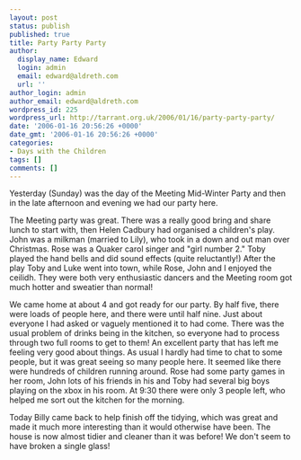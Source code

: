 ```yaml
---
layout: post
status: publish
published: true
title: Party Party Party
author:
  display_name: Edward
  login: admin
  email: edward@aldreth.com
  url: ''
author_login: admin
author_email: edward@aldreth.com
wordpress_id: 225
wordpress_url: http://tarrant.org.uk/2006/01/16/party-party-party/
date: '2006-01-16 20:56:26 +0000'
date_gmt: '2006-01-16 20:56:26 +0000'
categories:
- Days with the Children
tags: []
comments: []
---
```


Yesterday (Sunday) was the day of the Meeting Mid-Winter Party and then
in the late afternoon and evening we had our party here.

The Meeting party was great. There was a really good bring and share
lunch to start with, then Helen Cadbury had organised a children\'s
play. John was a milkman (married to Lily), who took in a down and out
man over Christmas. Rose was a Quaker carol singer and \"girl number
2.\" Toby played the hand bells and did sound effects (quite
reluctantly!) After the play Toby and Luke went into town, while Rose,
John and I enjoyed the ceilidh. They were both very enthusiastic dancers
and the Meeting room got much hotter and sweatier than normal!

We came home at about 4 and got ready for our party. By half five, there
were loads of people here, and there were until half nine. Just about
everyone I had asked or vaguely mentioned it to had come. There was the
usual problem of drinks being in the kitchen, so everyone had to process
through two full rooms to get to them! An excellent party that has left
me feeling very good about things. As usual I hardly had time to chat to
some people, but it was great seeing so many people here. It seemed like
there were hundreds of children running around. Rose had some party
games in her room, John lots of his friends in his and Toby had several
big boys playing on the xbox in his room. At 9:30 there were only 3
people left, who helped me sort out the kitchen for the morning.

Today Billy came back to help finish off the tidying, which was great
and made it much more interesting than it would otherwise have been. The
house is now almost tidier and cleaner than it was before! We don\'t
seem to have broken a single glass!

